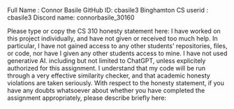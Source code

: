 Full Name : Connor Basile
GitHub ID: cbasile3
Binghamton CS userid : cbasile3
Discord name: connorbasile_30160

Please type or copy the CS 310 honesty statement here:
I have worked on this project individually, and have not given or received too much help. In particular, I have not gained access to any other students' repositories, files, or code, nor have I given any other students access to mine. I have not used generative AI. including but not limited to ChatGPT, unless explicitely authorized for this assignment. I understand that my code will be run through a very effective similarity checker, and that academic honesty violations are taken seriously.
With respect to the honesty statement, if you have any doubts whatsoever 
about whether you have completed the assignment appropriately, 
please describe briefly here:

